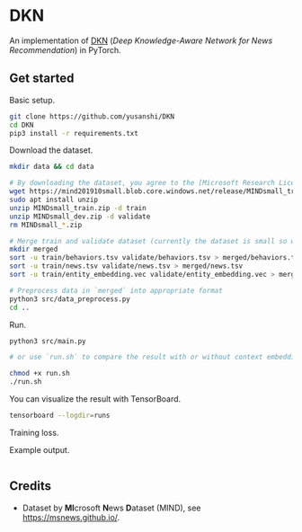 # DKN

An implementation of [DKN](https://dl.acm.org/doi/abs/10.1145/3178876.3186175) (_Deep Knowledge-Aware Network for News Recommendation_) in PyTorch.

## Get started

Basic setup.

```bash
git clone https://github.com/yusanshi/DKN
cd DKN
pip3 install -r requirements.txt
```

Download the dataset.

```bash
mkdir data && cd data

# By downloading the dataset, you agree to the [Microsoft Research License Terms](https://go.microsoft.com/fwlink/?LinkID=206977). For more detail about the dataset, see https://msnews.github.io/.
wget https://mind201910small.blob.core.windows.net/release/MINDsmall_train.zip https://mind201910small.blob.core.windows.net/release/MINDsmall_dev.zip
sudo apt install unzip
unzip MINDsmall_train.zip -d train
unzip MINDsmall_dev.zip -d validate
rm MINDsmall_*.zip

# Merge train and validate dataset (currently the dataset is small so we do so to enlarge it)
mkdir merged
sort -u train/behaviors.tsv validate/behaviors.tsv > merged/behaviors.tsv
sort -u train/news.tsv validate/news.tsv > merged/news.tsv
sort -u train/entity_embedding.vec validate/entity_embedding.vec > merged/entity_embedding.vec

# Preprocess data in `merged` into appropriate format
python3 src/data_preprocess.py
cd ..
```

Run.

```bash
python3 src/main.py

# or use `run.sh` to compare the result with or without context embedding, attention mechanism.

chmod +x run.sh
./run.sh
```

You can visualize the result with TensorBoard.

```bash
tensorboard --logdir=runs
```

Training loss.

Example output.

```

```

## Credits

- Dataset by **MI**crosoft **N**ews **D**ataset (MIND), see <https://msnews.github.io/>.

